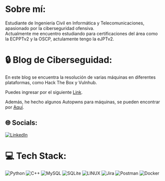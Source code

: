 # Sobre mí:
Estudiante de Ingeniería Civil en Informática y Telecomunicaciones, apasionado por la ciberseguridad ofensiva.<br>Actualmente me encuentro estudiando para certificaciones del área como la ECPPTv2 y la OSCP, actulamente tengo la eJPTv2.

# 🔒 Blog de Ciberseguidad:

En este blog se encuentra la resolución de varias máquinas en diferentes plataformas, como Hack The Box y Vulnhub.

Puedes ingresar por el siguiente [Link](https://grafisec.github.io).

Además, he hecho algunos Autopwns para máquinas, se pueden encontrar por [Aquí](https://github.com/grafisec/Autopwns).

## 🌐 Socials:
[![LinkedIn](https://img.shields.io/badge/LinkedIn-%230077B5.svg?logo=linkedin&logoColor=white)](https://linkedin.com/in/mirko-babic-velásquez) 

# 💻 Tech Stack:
![Python](https://img.shields.io/badge/python-3670A0?style=for-the-badge&logo=python&logoColor=ffdd54) ![C++](https://img.shields.io/badge/c++-%2300599C.svg?style=for-the-badge&logo=c%2B%2B&logoColor=white) ![MySQL](https://img.shields.io/badge/mysql-%2300f.svg?style=for-the-badge&logo=mysql&logoColor=white) ![SQLite](https://img.shields.io/badge/sqlite-%2307405e.svg?style=for-the-badge&logo=sqlite&logoColor=white) ![LINUX](https://img.shields.io/badge/Linux-FCC624?style=for-the-badge&logo=linux&logoColor=black) ![Jira](https://img.shields.io/badge/jira-%230A0FFF.svg?style=for-the-badge&logo=jira&logoColor=white) ![Postman](https://img.shields.io/badge/Postman-FF6C37?style=for-the-badge&logo=postman&logoColor=white) ![Docker](https://img.shields.io/badge/docker-%230db7ed.svg?style=for-the-badge&logo=docker&logoColor=white)

<!-- Proudly created with GPRM ( https://gprm.itsvg.in ) -->
